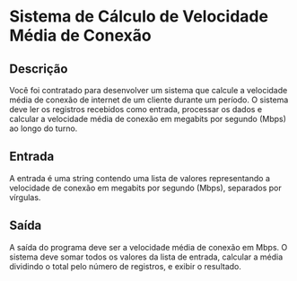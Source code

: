 # Sistema de Cálculo de Velocidade Média de Conexão

## Descrição

Você foi contratado para desenvolver um sistema que calcule a velocidade média de conexão de internet de um cliente durante um período. O sistema deve ler os registros recebidos como entrada, processar os dados e calcular a velocidade média de conexão em megabits por segundo (Mbps) ao longo do turno.

## Entrada

A entrada é uma string contendo uma lista de valores representando a velocidade de conexão em megabits por segundo (Mbps), separados por vírgulas.


## Saída

A saída do programa deve ser a velocidade média de conexão em Mbps. O sistema deve somar todos os valores da lista de entrada, calcular a média dividindo o total pelo número de registros, e exibir o resultado.



